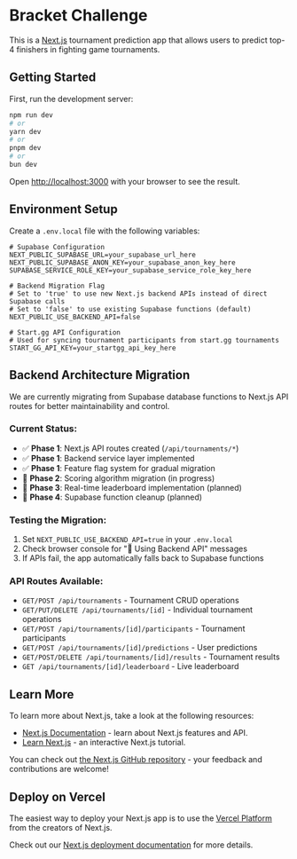 # Bracket Challenge

This is a [Next.js](https://nextjs.org) tournament prediction app that allows users to predict top-4 finishers in fighting game tournaments.

## Getting Started

First, run the development server:

```bash
npm run dev
# or
yarn dev
# or
pnpm dev
# or
bun dev
```

Open [http://localhost:3000](http://localhost:3000) with your browser to see the result.

## Environment Setup

Create a `.env.local` file with the following variables:

```env
# Supabase Configuration
NEXT_PUBLIC_SUPABASE_URL=your_supabase_url_here
NEXT_PUBLIC_SUPABASE_ANON_KEY=your_supabase_anon_key_here
SUPABASE_SERVICE_ROLE_KEY=your_supabase_service_role_key_here

# Backend Migration Flag
# Set to 'true' to use new Next.js backend APIs instead of direct Supabase calls
# Set to 'false' to use existing Supabase functions (default)
NEXT_PUBLIC_USE_BACKEND_API=false

# Start.gg API Configuration
# Used for syncing tournament participants from start.gg tournaments
START_GG_API_KEY=your_startgg_api_key_here
```

## Backend Architecture Migration

We are currently migrating from Supabase database functions to Next.js API routes for better maintainability and control.

### Current Status:
- ✅ **Phase 1**: Next.js API routes created (`/api/tournaments/*`)
- ✅ **Phase 1**: Backend service layer implemented
- ✅ **Phase 1**: Feature flag system for gradual migration
- 🚧 **Phase 2**: Scoring algorithm migration (in progress)
- 🚧 **Phase 3**: Real-time leaderboard implementation (planned)
- 🚧 **Phase 4**: Supabase function cleanup (planned)

### Testing the Migration:
1. Set `NEXT_PUBLIC_USE_BACKEND_API=true` in your `.env.local`
2. Check browser console for "🚀 Using Backend API" messages
3. If APIs fail, the app automatically falls back to Supabase functions

### API Routes Available:
- `GET/POST /api/tournaments` - Tournament CRUD operations
- `GET/PUT/DELETE /api/tournaments/[id]` - Individual tournament operations
- `GET/POST /api/tournaments/[id]/participants` - Tournament participants
- `GET/POST /api/tournaments/[id]/predictions` - User predictions
- `GET/POST/DELETE /api/tournaments/[id]/results` - Tournament results
- `GET /api/tournaments/[id]/leaderboard` - Live leaderboard

## Learn More

To learn more about Next.js, take a look at the following resources:

- [Next.js Documentation](https://nextjs.org/docs) - learn about Next.js features and API.
- [Learn Next.js](https://nextjs.org/learn) - an interactive Next.js tutorial.

You can check out [the Next.js GitHub repository](https://github.com/vercel/next.js) - your feedback and contributions are welcome!

## Deploy on Vercel

The easiest way to deploy your Next.js app is to use the [Vercel Platform](https://vercel.com/new?utm_medium=default-template&filter=next.js&utm_source=create-next-app&utm_campaign=create-next-app-readme) from the creators of Next.js.

Check out our [Next.js deployment documentation](https://nextjs.org/docs/app/building-your-application/deploying) for more details.
